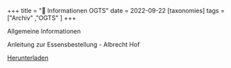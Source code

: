 +++
title = "🍴 Informationen OGTS"
date = 2022-09-22
[taxonomies]
tags = ["Archiv" ,"OGTS" ]
+++

Allgemeine Informationen

Anleitung zur Essensbestellung - Albrecht Hof

[Herunterladen](https://volksschule-partenkirchen.de/wp-content/uploads/20220920123833-1.pdf)
